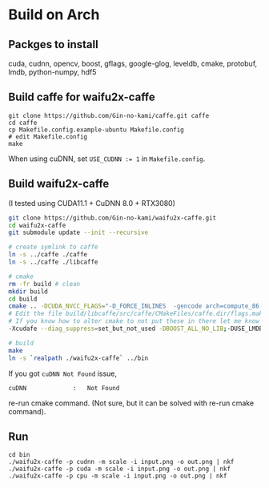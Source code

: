 # Build on Arch

## Packges to install
cuda, cudnn, opencv, boost, gflags, google-glog, leveldb, cmake, protobuf, lmdb, python-numpy, hdf5

## Build caffe for waifu2x-caffe

```
git clone https://github.com/Gin-no-kami/caffe.git caffe
cd caffe
cp Makefile.config.example-ubuntu Makefile.config
# edit Makefile.config
make
```

When using cuDNN, set `USE_CUDNN := 1` in `Makefile.config`.

## Build waifu2x-caffe

(I tested using CUDA11.1 + CuDNN 8.0 + RTX3080)

```sh
git clone https://github.com/Gin-no-kami/waifu2x-caffe.git
cd waifu2x-caffe
git submodule update --init --recursive

# create symlink to caffe
ln -s ../caffe ./caffe
ln -s ../caffe ./libcaffe

# cmake
rm -fr build # clean
mkdir build
cd build
cmake .. -DCUDA_NVCC_FLAGS="-D_FORCE_INLINES  -gencode arch=compute_86,code=sm_86 " # sm_86 is for RTX3080
# Edit the file build/libcaffe/src/caffe/CMakeFiles/caffe.dir/flags.make, removing from the CUDA_FLAGS variable.
# If you know how to alter cmake to not put these in there let me know and I will update the cmake file
-Xcudafe --diag_suppress=set_but_not_used -DBOOST_ALL_NO_LIB;-DUSE_LMDB;-DUSE_LEVELDB;-DUSE_CUDNN;-DUSE_OPENCV;-DWITH_PYTHON_LAYER

# build
make
ln -s `realpath ./waifu2x-caffe` ../bin
```

If you got `cuDNN Not Found` issue,
```
cuDNN             :   Not Found
```
re-run cmake command. (Not sure, but it can be solved with re-run cmake command).

## Run
```
cd bin
./waifu2x-caffe -p cudnn -m scale -i input.png -o out.png | nkf
./waifu2x-caffe -p cuda -m scale -i input.png -o out.png | nkf
./waifu2x-caffe -p cpu -m scale -i input.png -o out.png | nkf
```
